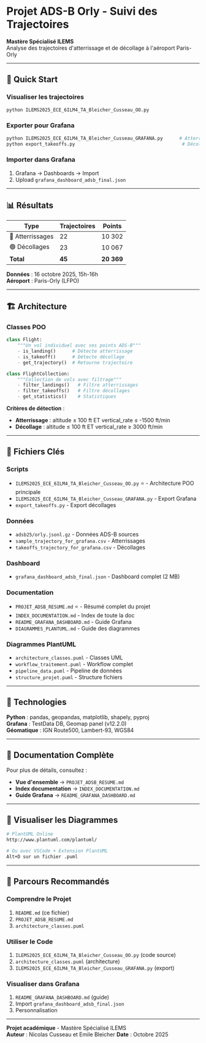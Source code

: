 # Projet ADS-B Orly - Suivi des Trajectoires

**Mastère Spécialisé ILEMS**  
Analyse des trajectoires d'atterrissage et de décollage à l'aéroport Paris-Orly

---

## 🚀 Quick Start

### Visualiser les trajectoires
```bash
python ILEMS2025_ECE_6ILM4_TA_Bleicher_Cusseau_OO.py
```

### Exporter pour Grafana
```bash
python ILEMS2025_ECE_6ILM4_TA_Bleicher_Cusseau_GRAFANA.py      # Atterrissages + décollages
python export_takeoffs.py                                       # Décollages uniquement
```

### Importer dans Grafana
1. Grafana → Dashboards → Import
2. Upload `grafana_dashboard_adsb_final.json`

---

## 📊 Résultats

| Type | Trajectoires | Points |
|------|--------------|--------|
| 🔴 Atterrissages | 22 | 10 302 |
| 🟢 Décollages | 23 | 10 067 |
| **Total** | **45** | **20 369** |

**Données** : 16 octobre 2025, 15h-16h  
**Aéroport** : Paris-Orly (LFPO)

---

## 🏗️ Architecture

### Classes POO

```python
class Flight:
    """Un vol individuel avec ses points ADS-B"""
    - is_landing()      # Détecte atterrissage
    - is_takeoff()      # Détecte décollage
    - get_trajectory()  # Retourne trajectoire

class FlightCollection:
    """Collection de vols avec filtrage"""
    - filter_landings()   # Filtre atterrissages
    - filter_takeoffs()   # Filtre décollages
    - get_statistics()    # Statistiques
```

**Critères de détection** :
- **Atterrissage** : altitude ≤ 100 ft ET vertical_rate ≤ -1500 ft/min
- **Décollage** : altitude ≤ 100 ft ET vertical_rate ≥ 3000 ft/min

---

## 📁 Fichiers Clés

### Scripts
- `ILEMS2025_ECE_6ILM4_TA_Bleicher_Cusseau_OO.py` ⭐ - Architecture POO principale
- `ILEMS2025_ECE_6ILM4_TA_Bleicher_Cusseau_GRAFANA.py` - Export Grafana
- `export_takeoffs.py` - Export décollages

### Données
- `adsb25/orly.jsonl.gz` - Données ADS-B sources
- `sample_trajectory_for_grafana.csv` - Atterrissages
- `takeoffs_trajectory_for_grafana.csv` - Décollages

### Dashboard
- `grafana_dashboard_adsb_final.json` - Dashboard complet (2 MB)

### Documentation
- `PROJET_ADSB_RESUME.md` ⭐ - Résumé complet du projet
- `INDEX_DOCUMENTATION.md` - Index de toute la doc
- `README_GRAFANA_DASHBOARD.md` - Guide Grafana
- `DIAGRAMMES_PLANTUML.md` - Guide des diagrammes

### Diagrammes PlantUML
- `architecture_classes.puml` - Classes UML
- `workflow_traitement.puml` - Workflow complet
- `pipeline_data.puml` - Pipeline de données
- `structure_projet.puml` - Structure fichiers

---

## 🔧 Technologies

**Python** : pandas, geopandas, matplotlib, shapely, pyproj  
**Grafana** : TestData DB, Geomap panel (v12.2.0)  
**Géomatique** : IGN Route500, Lambert-93, WGS84

---

## 📖 Documentation Complète

Pour plus de détails, consultez :
- **Vue d'ensemble** → `PROJET_ADSB_RESUME.md`
- **Index documentation** → `INDEX_DOCUMENTATION.md`
- **Guide Grafana** → `README_GRAFANA_DASHBOARD.md`

---

## 📐 Visualiser les Diagrammes

```bash
# PlantUML Online
http://www.plantuml.com/plantuml/

# Ou avec VSCode + Extension PlantUML
Alt+D sur un fichier .puml
```

---

## 🎯 Parcours Recommandés

### Comprendre le Projet
1. `README.md` (ce fichier)
2. `PROJET_ADSB_RESUME.md`
3. `architecture_classes.puml`

### Utiliser le Code
1. `ILEMS2025_ECE_6ILM4_TA_Bleicher_Cusseau_OO.py` (code source)
2. `architecture_classes.puml` (architecture)
3. `ILEMS2025_ECE_6ILM4_TA_Bleicher_Cusseau_GRAFANA.py` (export)

### Visualiser dans Grafana
1. `README_GRAFANA_DASHBOARD.md` (guide)
2. Import `grafana_dashboard_adsb_final.json`
3. Personnalisation

---

**Projet académique** - Mastère Spécialisé ILEMS  
**Auteur** : Nicolas Cusseau et Emile Bleicher 
**Date** : Octobre 2025
